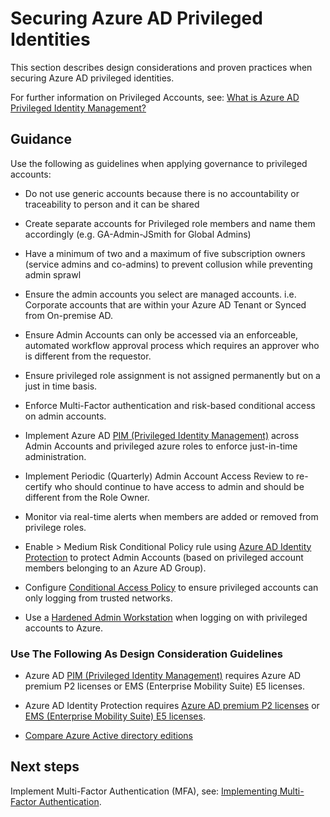 # Securing Azure AD Privileged Identities


This section describes design considerations and proven practices when securing Azure AD privileged identities.

For further information on Privileged Accounts, see:  [What is Azure AD Privileged Identity Management?](https://docs.microsoft.com/en-us/azure/active-directory/active-directory-privileged-identity-management-configure)



## Guidance

Use the following as guidelines when applying governance to privileged accounts:
	
  - Do not use generic accounts because there is no accountability or traceability to person and it can be shared
	
  - Create separate accounts for Privileged role members and name them accordingly (e.g. GA-Admin-JSmith for Global Admins)
	
  - Have a minimum of two and a maximum of five subscription owners (service admins and co-admins) to prevent collusion while preventing admin sprawl
	
  - Ensure the admin accounts you select are managed accounts. i.e. Corporate accounts that are within your Azure AD Tenant or Synced from On-premise AD.
	
  - Ensure Admin Accounts can only be accessed via an enforceable, automated workflow approval process which requires an approver who is different from the requestor.
	
  - Ensure privileged role assignment is not assigned permanently but on a just in time basis.
	
  - Enforce Multi-Factor authentication and risk-based conditional access on admin accounts.
	
  - Implement Azure AD [PIM (Privileged Identity Management)](https://docs.microsoft.com/en-us/azure/active-directory/active-directory-privileged-identity-management-configure) across Admin Accounts and privileged azure roles to enforce just-in-time administration.
	
  - Implement Periodic (Quarterly) Admin Account Access Review to re-certify who should continue to have access to admin and should be different from the Role Owner.
	
  - Monitor via real-time alerts when members are added or removed from privilege roles.
	 
  - Enable > Medium Risk Conditional Policy rule using [Azure AD Identity Protection](https://docs.microsoft.com/en-us/azure/active-directory/active-directory-identityprotection-enable) to protect Admin Accounts (based on privileged account members belonging to an Azure AD Group).
	
  - Configure [Conditional Access Policy](https://docs.microsoft.com/en-us/azure/active-directory/active-directory-conditional-access-locations) to ensure privileged accounts can only logging from trusted networks.
	
  - Use a [Hardened Admin Workstation](https://docs.microsoft.com/en-us/azure/security/azure-security-management#client-configuration) when logging on with privileged accounts to Azure.


### Use The Following As Design Consideration Guidelines

  - Azure AD [PIM (Privileged Identity Management)](https://docs.microsoft.com/en-us/azure/active-directory/active-directory-privileged-identity-management-configure) requires Azure AD premium P2 licenses or EMS (Enterprise Mobility Suite) E5 licenses. 
	
  - Azure AD Identity Protection requires [Azure AD premium P2 licenses](https://azure.microsoft.com/en-us/services/active-directory/) or [EMS (Enterprise Mobility Suite) E5 licenses](https://www.microsoft.com/en-ca/cloud-platform/enterprise-mobility-security-pricing). 
	
  - [Compare Azure Active directory editions](https://azure.microsoft.com/en-us/pricing/details/active-directory/)



## Next steps

Implement Multi-Factor Authentication (MFA), see: [Implementing Multi-Factor Authentication](3.2.2-Implementing-Multi-Factor-Authentication.md).

